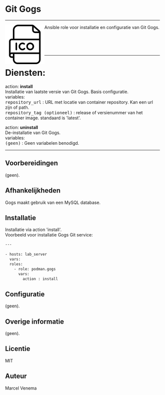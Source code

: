 # Git Gogs

***

<img src="media/icon_gogs.png" align="left" height="128" width="128" />
Ansible role voor installatie en configuratie van Git Gogs.<br/>
<br/>
<br/>
<br/>
<br/>

***

# Diensten:

action: **install**<br/>
Installatie van laatste versie van Git Gogs. Basis configuratie.<br/>
variables:<br/>
<kbd>repository_url</kbd> : URL met locatie van container repository. Kan een url zijn of path.<br/>
<kbd>repository_tag (optioneel)</kbd> : release of versienummer van het container image. standaard is 'latest'.<br/>

action: **uninstall**<br/>
De-installatie van Git Gogs.<br/>
variables:<br/>
<kbd>(geen)</kbd> : Geen variabelen benodigd.<br/>


***


## Voorbereidingen
(geen).<br/>


## Afhankelijkheden
Gogs maakt gebruik van een MySQL database.<br/>


## Installatie
Installatie via action 'install'.<br/>
Voorbeeld voor installatie Gogs Git service:

```
---

- hosts: lab_server
  vars:
  roles:
    - role: podman.gogs
      vars:
        action : install

```


## Configuratie
(geen).<br/>


## Overige informatie
(geen).<br/>


## Licentie
MIT


## Auteur
Marcel Venema
